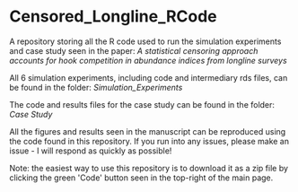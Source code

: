 # Censored_Longline_RCode
A repository storing all the R code used to run the simulation experiments and case study seen in the paper: *A statistical censoring approach accounts for hook competition in abundance indices from longline surveys*

All 6 simulation experiments, including code and intermediary rds files, can be found in the folder: *Simulation_Experiments*

The code and results files for the case study can be found in the folder: *Case Study*

All the figures and results seen in the manuscript can be reproduced using the code found in this repository. If you run into any issues, please make an issue - I will respond as quickly as possible!

Note: the easiest way to use this repository is to download it as a zip file by clicking the green 'Code' button seen in the top-right of the main page.
